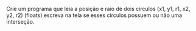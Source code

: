 Crie um programa que leia a posição e raio de dois círculos (x1, y1, r1, x2, y2, r2) (floats) escreva na tela se esses círculos possuem ou não uma interseção.
